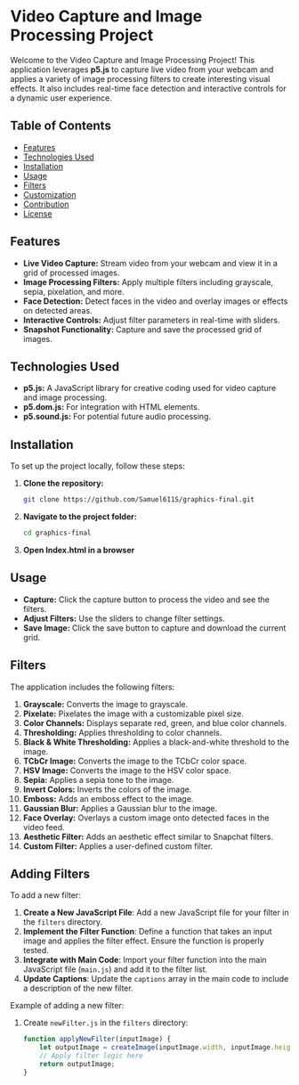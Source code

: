 # Video Capture and Image Processing Project

Welcome to the Video Capture and Image Processing Project! This application leverages **p5.js** to capture live video from your webcam and applies a variety of image processing filters to create interesting visual effects. It also includes real-time face detection and interactive controls for a dynamic user experience.

## Table of Contents

- [Features](#features)
- [Technologies Used](#technologies-used)
- [Installation](#installation)
- [Usage](#usage)
- [Filters](#filters)
- [Customization](#customization)
- [Contribution](#contribution)
- [License](#license)

## Features

- **Live Video Capture:** Stream video from your webcam and view it in a grid of processed images.
- **Image Processing Filters:** Apply multiple filters including grayscale, sepia, pixelation, and more.
- **Face Detection:** Detect faces in the video and overlay images or effects on detected areas.
- **Interactive Controls:** Adjust filter parameters in real-time with sliders.
- **Snapshot Functionality:** Capture and save the processed grid of images.

## Technologies Used

- **p5.js:** A JavaScript library for creative coding used for video capture and image processing.
- **p5.dom.js:** For integration with HTML elements.
- **p5.sound.js:** For potential future audio processing.

## Installation

To set up the project locally, follow these steps:

1. **Clone the repository:**
   ```bash
   git clone https://github.com/Samuel611S/graphics-final.git
2. **Navigate to the project folder:**
   ```bash
   cd graphics-final
3. **Open Index.html in a browser**
## Usage

- **Capture:** Click the capture button to process the video and see the filters.
- **Adjust Filters:** Use the sliders to change filter settings.
- **Save Image:** Click the save button to capture and download the current grid.
## Filters

The application includes the following filters:

1. **Grayscale:** Converts the image to grayscale.
2. **Pixelate:** Pixelates the image with a customizable pixel size.
3. **Color Channels:** Displays separate red, green, and blue color channels.
4. **Thresholding:** Applies thresholding to color channels.
5. **Black & White Thresholding:** Applies a black-and-white threshold to the image.
6. **TCbCr Image:** Converts the image to the TCbCr color space.
7. **HSV Image:** Converts the image to the HSV color space.
8. **Sepia:** Applies a sepia tone to the image.
9. **Invert Colors:** Inverts the colors of the image.
10. **Emboss:** Adds an emboss effect to the image.
11. **Gaussian Blur:** Applies a Gaussian blur to the image.
12. **Face Overlay:** Overlays a custom image onto detected faces in the video feed.
13. **Aesthetic Filter:** Adds an aesthetic effect similar to Snapchat filters.
14. **Custom Filter:** Applies a user-defined custom filter.

## Adding Filters

To add a new filter:

1. **Create a New JavaScript File**: Add a new JavaScript file for your filter in the `filters` directory.
2. **Implement the Filter Function**: Define a function that takes an input image and applies the filter effect. Ensure the function is properly tested.
3. **Integrate with Main Code**: Import your filter function into the main JavaScript file (`main.js`) and add it to the filter list.
4. **Update Captions**: Update the `captions` array in the main code to include a description of the new filter.

Example of adding a new filter:

1. Create `newFilter.js` in the `filters` directory:

   ```javascript
   function applyNewFilter(inputImage) {
       let outputImage = createImage(inputImage.width, inputImage.height);
       // Apply filter logic here
       return outputImage;
   }
